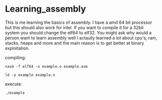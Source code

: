 # Learning_assembly

This is me learning the basics of assembly. I have a amd 64 bit processor but this should also work for intel. If you want to compile it for a 32bit system you should change the elf64 to elf32. You might ask why would a person want to learn assembly well I actaully learned a lot about cpu's, ram, stacks, heaps and more and the main reason is to get better at binary exploitation.

compiling:
```
nasm -f elf64 -o example.o example.asm
```
```
ld -o example example.o
```
execute:
```
./example
```
